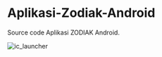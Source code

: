 # Aplikasi-Zodiak-Android
Source code Aplikasi ZODIAK Android. 

![ic_launcher](https://user-images.githubusercontent.com/23120897/38767407-f9b4a45c-4012-11e8-945d-86737e9c7dd3.png)

